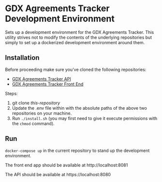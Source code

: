 # GDX Agreements Tracker Development Environment

Sets up a development environment for the GDX Agreements Tracker. This utility strives not to modify the contents of the underlying repositories but simply to set up a dockerized development environment
around them.

## Installation

Before proceeding make sure you've cloned the following repositories:

- [GDX Agreements Tracker API](https://github.com/bcgov/gdx-agreements-tracker-api/)
- [GDX Agreements Tracker Front End](https://github.com/bcgov/gdx-agreements-tracker-front-end)

Steps:

1. git clone _this-repository_
2. Update the .env file within with the absolute paths of the above two repositories on your machine.
3. Run `./install.sh` (you may first need to give it execute permissions with the `chmod` command).

## Run

`docker-compose up` in the current repository to stand up the development environment.

The front end app should be available at http://localhost:8081

The API should be available at https://localhost:8080

